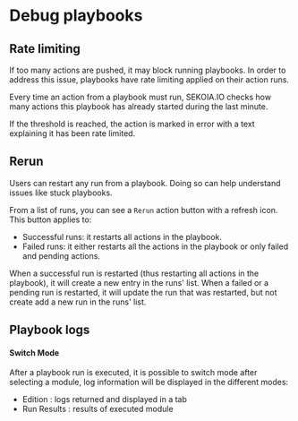 # Debug playbooks

## Rate limiting

If too many actions are pushed, it may block running playbooks. In order to address this issue, playbooks have rate limiting applied on their action runs.

Every time an action from a playbook must run, SEKOIA.IO checks how many actions this playbook has already started during the last minute. 

If the threshold is reached, the action is marked in error with a text explaining it has been rate limited.

## Rerun

Users can restart any run from a playbook. Doing so can help understand issues like stuck playbooks.

From a list of runs, you can see a `Rerun` action button with a refresh icon. This button applies to: 

- Successful runs: it restarts all actions in the playbook. 
- Failed runs: it either restarts all the actions in the playbook or only failed and pending actions.

When a successful run is restarted (thus restarting all actions in the playbook), it will create a new entry in the runs' list. 
When a failed or a pending run is restarted, it will update the run that was restarted, but not create add a new run in the runs' list.

## Playbook logs

#### Switch Mode

After a playbook run is executed, it is possible to switch mode after selecting a module, log information will be displayed in the different modes:
- Edition :  logs returned and displayed in a tab
- Run Results : results of executed module
